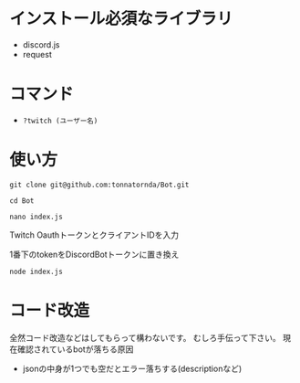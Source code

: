 # インストール必須なライブラリ
- discord.js
- request
# コマンド
- ```?twitch (ユーザー名)```
# 使い方
```git clone git@github.com:tonnatornda/Bot.git```

```cd Bot ```

```nano index.js```

Twitch OauthトークンとクライアントIDを入力

1番下のtokenをDiscordBotトークンに置き換え

```node index.js```
# コード改造
全然コード改造などはしてもらって構わないです。
むしろ手伝って下さい。
現在確認されているbotが落ちる原因
- jsonの中身が1つでも空だとエラー落ちする(descriptionなど)
